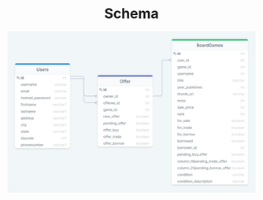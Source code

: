 <h1 align='center'>Schema</h1>
<p align='center'>
  <img src='../client/public/game-share-schema.png' alt='game-share-schema' />
</p>
